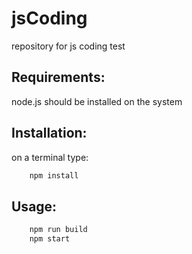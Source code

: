 # jsCoding
repository for js coding test

## Requirements:

node.js should be installed on the system

## Installation:

on a terminal type:

```javascript
    npm install
```

## Usage:

```javascript
    npm run build
    npm start
```


